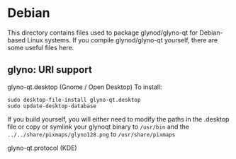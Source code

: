 
Debian
====================
This directory contains files used to package glynod/glyno-qt
for Debian-based Linux systems. If you compile glynod/glyno-qt yourself, there are some useful files here.

## glyno: URI support ##


glyno-qt.desktop  (Gnome / Open Desktop)
To install:

	sudo desktop-file-install glyno-qt.desktop
	sudo update-desktop-database

If you build yourself, you will either need to modify the paths in
the .desktop file or copy or symlink your glynoqt binary to `/usr/bin`
and the `../../share/pixmaps/glyno128.png` to `/usr/share/pixmaps`

glyno-qt.protocol (KDE)

